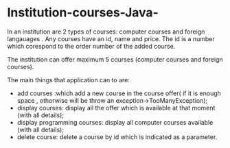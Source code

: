 # Institution-courses-Java-
<p>In an institution are 2 types of courses: computer courses and foreign langauages .
Any courses have an id, name and price. The id is a number which corespond to the order number of the added course.</p>
<p>The institution can offer maximum 5 courses (computer courses and foreign courses).</p>
<p>The main things that application can to are:
  <ul>
     <li>add courses :which add a new course in the course offer( if it is enough space , othorwise will be throw an exception->TooManyException);</li>
     <li>display courses: display all the offer which is available at that moment (with all details);</li>
     <li> display programming courses: display all computer courses available  (with all details);</li>
     <li>delete course: delete a course by id which is indicated as a parameter.</li>
  </ul>
</p>
<p></p>

